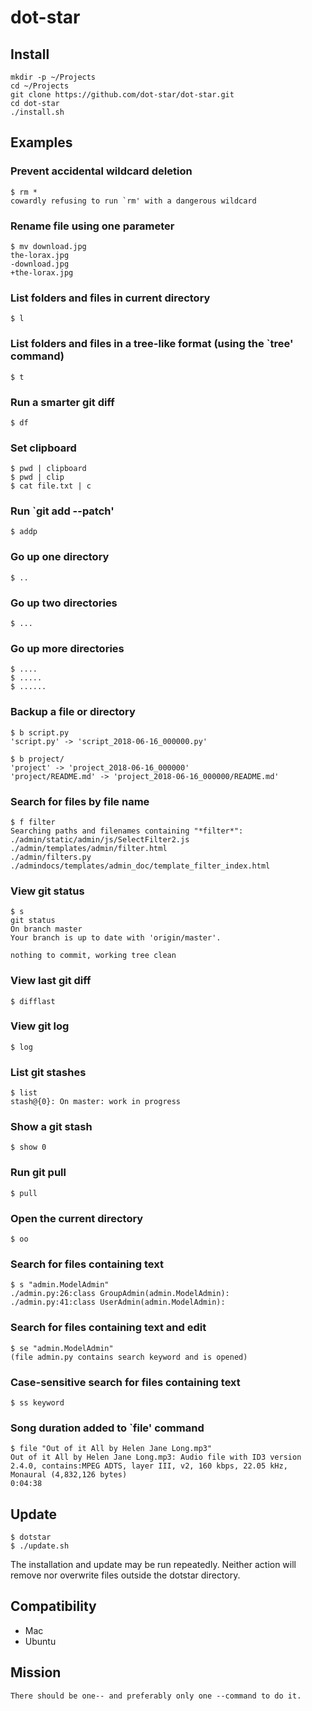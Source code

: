 # dot-star

## Install

    mkdir -p ~/Projects
    cd ~/Projects
    git clone https://github.com/dot-star/dot-star.git
    cd dot-star
    ./install.sh

## Examples

### Prevent accidental wildcard deletion

    $ rm *
    cowardly refusing to run `rm' with a dangerous wildcard

### Rename file using one parameter

    $ mv download.jpg
    the-lorax.jpg
    -download.jpg
    +the-lorax.jpg

### List folders and files in current directory

    $ l

### List folders and files in a tree-like format (using the `tree' command)

    $ t

### Run a smarter git diff

    $ df

### Set clipboard

    $ pwd | clipboard
    $ pwd | clip
    $ cat file.txt | c

### Run `git add --patch'

    $ addp

### Go up one directory

    $ ..

### Go up two directories

    $ ...

### Go up more directories

    $ ....
    $ .....
    $ ......

### Backup a file or directory

    $ b script.py
    'script.py' -> 'script_2018-06-16_000000.py'

    $ b project/
    'project' -> 'project_2018-06-16_000000'
    'project/README.md' -> 'project_2018-06-16_000000/README.md'

### Search for files by file name

    $ f filter
    Searching paths and filenames containing "*filter*":
    ./admin/static/admin/js/SelectFilter2.js
    ./admin/templates/admin/filter.html
    ./admin/filters.py
    ./admindocs/templates/admin_doc/template_filter_index.html

### View git status

    $ s
    git status
    On branch master
    Your branch is up to date with 'origin/master'.

    nothing to commit, working tree clean

### View last git diff

    $ difflast

### View git log

    $ log

### List git stashes

    $ list
    stash@{0}: On master: work in progress

### Show a git stash

    $ show 0

### Run git pull

    $ pull

### Open the current directory

    $ oo

### Search for files containing text

    $ s "admin.ModelAdmin"
    ./admin.py:26:class GroupAdmin(admin.ModelAdmin):
    ./admin.py:41:class UserAdmin(admin.ModelAdmin):

### Search for files containing text and edit

    $ se "admin.ModelAdmin"
    (file admin.py contains search keyword and is opened)

### Case-sensitive search for files containing text

    $ ss keyword

### Song duration added to `file' command

    $ file "Out of it All by Helen Jane Long.mp3"
    Out of it All by Helen Jane Long.mp3: Audio file with ID3 version 2.4.0, contains:MPEG ADTS, layer III, v2, 160 kbps, 22.05 kHz, Monaural (4,832,126 bytes)
    0:04:38

## Update

    $ dotstar
    $ ./update.sh

The installation and update may be run repeatedly. Neither action will remove nor overwrite files outside the dotstar directory.

## Compatibility
- Mac
- Ubuntu

## Mission

    There should be one-- and preferably only one --command to do it.
